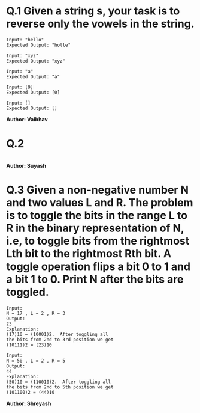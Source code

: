 # Q.1 Given a string s, your task is to reverse only the vowels in the string.
```
Input: "hello"
Expected Output: "holle"

Input: "xyz"
Expected Output: "xyz"

Input: "a"
Expected Output: "a"

Input: [9]
Expected Output: [0]

Input: []
Expected Output: []
```
**Author: Vaibhav**

# Q.2 

```

```
**Author: Suyash**

# Q.3 Given a non-negative number N and two values L and R. The problem is to toggle the bits in the range L to R in the binary representation of N, i.e, to toggle bits from the rightmost Lth bit to the rightmost Rth bit. A toggle operation flips a bit 0 to 1 and a bit 1 to 0. Print N after the bits are toggled.
```
Input:
N = 17 , L = 2 , R = 3
Output:
23
Explanation:
(17)10 = (10001)2.  After toggling all
the bits from 2nd to 3rd position we get
(10111)2 = (23)10

Input:
N = 50 , L = 2 , R = 5
Output:
44
Explanation:
(50)10 = (110010)2.  After toggling all
the bits from 2nd to 5th position we get
(101100)2 = (44)10
```
**Author: Shreyash**

